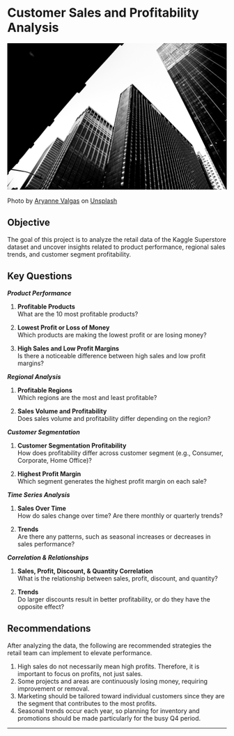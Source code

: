 # Customer Sales and Profitability Analysis

![Company Logo](https://github.com/BreeMad/Customer-Sales-and-Profitability-Analysis/blob/main/1.jpg)

Photo by <a href="https://unsplash.com/@aryvalgas?utm_content=creditCopyText&utm_medium=referral&utm_source=unsplash">Aryanne Valgas</a> on <a href="https://unsplash.com/photos/grayscale-photo-of-high-rise-buildings-17Txb0SeC8Y?utm_content=creditCopyText&utm_medium=referral&utm_source=unsplash">Unsplash</a>

## Objective
The goal of this project is to analyze the retail data of the Kaggle Superstore dataset and
uncover insights related to product performance, regional sales trends, and customer segment profitability.

## Key Questions
***Product Performance***
1. **Profitable Products**  
   What are the 10 most profitable products?

2. **Lowest Profit or Loss of Money**  
   Which products are making the lowest profit or are losing money?

4. **High Sales and Low Profit Margins**  
   Is there a noticeable difference between high sales and low profit margins?

***Regional Analysis***
1. **Profitable Regions**  
   Which regions are the most and least profitable?

2. **Sales Volume and Profitability**  
   Does sales volume and profitability differ depending on the region?

***Customer Segmentation***
1. **Customer Segmentation Profitability**  
   How does profitability differ across customer segment (e.g., Consumer, Corporate, Home Office)?

2. **Highest Profit Margin**  
   Which segment generates the highest profit margin on each sale?

***Time Series Analysis***
1. **Sales Over Time**  
   How do sales change over time? Are there monthly or quarterly trends?

2. **Trends**  
   Are there any patterns, such as seasonal increases or decreases in sales performance?
   
 ***Correlation & Relationships***
1. **Sales, Profit, Discount, & Quantity Correlation**  
   What is the relationship between sales, profit, discount, and quantity?

2. **Trends**  
   Do larger discounts result in better profitability, or do they have the opposite effect?

## Recommendations
After analyzing the data, the following are recommended strategies the retail team can implement to elevate performance.

1. High sales do not necessarily mean high profits. Therefore, it is important to focus on profits, not just sales.  
2. Some projects and areas are continuously losing money, requiring improvement or removal.
3. Marketing should be tailored toward individual customers since they are the segment that contributes to the most profits.
4. Seasonal trends occur each year, so planning for inventory and promotions should be made particularly for the busy Q4 period.

---
